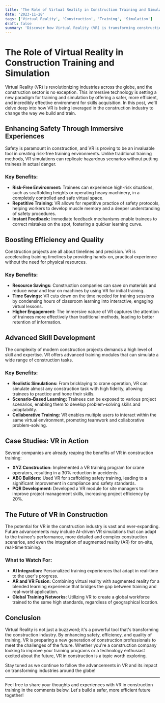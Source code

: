 ```yaml
---
title: 'The Role of Virtual Reality in Construction Training and Simulation'
date: '2023-11-28'
tags: ['Virtual Reality', 'Construction', 'Training', 'Simulation']
draft: false
summary: 'Discover how Virtual Reality (VR) is transforming construction training and simulation, enhancing safety, efficiency, and skills acquisition.'
---
```


# The Role of Virtual Reality in Construction Training and Simulation

Virtual Reality (VR) is revolutionizing industries across the globe, and the construction sector is no exception. This immersive technology is setting a new paradigm for training and simulation by offering a safer, more efficient, and incredibly effective environment for skills acquisition. In this post, we'll delve deep into how VR is being leveraged in the construction industry to change the way we build and train.

## Enhancing Safety Through Immersive Experiences

Safety is paramount in construction, and VR is proving to be an invaluable tool in creating risk-free training environments. Unlike traditional training methods, VR simulations can replicate hazardous scenarios without putting trainees in actual danger.

### Key Benefits:
- **Risk-Free Environment:** Trainees can experience high-risk situations, such as scaffolding heights or operating heavy machinery, in a completely controlled and safe virtual space.
- **Repetitive Training:** VR allows for repetitive practice of safety protocols, helping workers to develop muscle memory and a deeper understanding of safety procedures.
- **Instant Feedback:** Immediate feedback mechanisms enable trainees to correct mistakes on the spot, fostering a quicker learning curve.

## Boosting Efficiency and Quality

Construction projects are all about timelines and precision. VR is accelerating training timelines by providing hands-on, practical experience without the need for physical resources.

### Key Benefits:
- **Resource Savings:** Construction companies can save on materials and reduce wear and tear on machines by using VR for initial training.
- **Time Savings:** VR cuts down on the time needed for training sessions by condensing hours of classroom learning into interactive, engaging virtual lessons.
- **Higher Engagement:** The immersive nature of VR captures the attention of trainees more effectively than traditional methods, leading to better retention of information.

## Advanced Skill Development

The complexity of modern construction projects demands a high level of skill and expertise. VR offers advanced training modules that can simulate a wide range of construction tasks.

### Key Benefits:
- **Realistic Simulations:** From bricklaying to crane operation, VR can simulate almost any construction task with high fidelity, allowing trainees to practice and hone their skills.
- **Scenario-Based Learning:** Trainees can be exposed to various project scenarios, enabling them to develop problem-solving skills and adaptability.
- **Collaborative Training:** VR enables multiple users to interact within the same virtual environment, promoting teamwork and collaborative problem-solving.

## Case Studies: VR in Action

Several companies are already reaping the benefits of VR in construction training:

- **XYZ Construction:** Implemented a VR training program for crane operators, resulting in a 30% reduction in accidents.
- **ABC Builders:** Used VR for scaffolding safety training, leading to a significant improvement in compliance and safety standards.
- **PQR Development:** Developed a VR module for site managers to improve project management skills, increasing project efficiency by 20%.

## The Future of VR in Construction

The potential for VR in the construction industry is vast and ever-expanding. Future advancements may include AI-driven VR simulations that can adapt to the trainee's performance, more detailed and complex construction scenarios, and even the integration of augmented reality (AR) for on-site, real-time training.

### What to Watch For:
- **AI Integration:** Personalized training experiences that adapt in real-time to the user's progress.
- **AR and VR Fusion:** Combining virtual reality with augmented reality for a blended learning experience that bridges the gap between training and real-world application.
- **Global Training Networks:** Utilizing VR to create a global workforce trained to the same high standards, regardless of geographical location.

## Conclusion

Virtual Reality is not just a buzzword; it's a powerful tool that's transforming the construction industry. By enhancing safety, efficiency, and quality of training, VR is preparing a new generation of construction professionals to meet the challenges of the future. Whether you're a construction company looking to improve your training programs or a technology enthusiast excited about the future, VR in construction is a topic worth exploring.

Stay tuned as we continue to follow the advancements in VR and its impact on transforming industries around the globe!

---

Feel free to share your thoughts and experiences with VR in construction training in the comments below. Let's build a safer, more efficient future together!